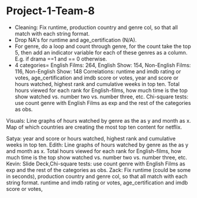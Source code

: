 # Project-1-Team-8
- Cleaning: Fix runtime, production country and genre col, so that all match with each string format.
- Drop NA's for runtime and age_certification (N/A). 
- For genre, do a loop and count through genre, for the count take the top 5, then add an indicator variable for 
    each of these genres as a column. E.g. if drama ==1 and == 0 otherwise. 
- 4 categories= English Films: 264, English Show: 154, Non-English Films: 116, Non-English Show: 148
Correlations: runtime and imdb rating or votes, age_certification and imdb score or votes, year and score or hours watched, highest rank and cumulative weeks in top ten.
Total hours viewed for each rank for English-films, how much time is the top show watched vs. number two vs. number three, etc.
Chi-square tests: use count genre with English Films as exp and the rest of the categories as obs.

Visuals:
Line graphs of hours watched by genre as the as y and month as x.
Map of which countries are creating the most top ten content for netflix. 

Satya: year and score or hours watched, highest rank and cumulative weeks in top ten.
Edith: Line graphs of hours watched by genre as the as y and month as x. Total hours viewed for each rank for English-films, how much time is the top show watched vs. number two vs. number three, etc.
Kevin: Slide Deck,Chi-square tests: use count genre with English Films as exp and the rest of the categories as obs.
Zack: Fix runtime (could be some in seconds), production country and genre col, so that all match with each string format. runtime and imdb rating or votes, age_certification and imdb score or votes, 

